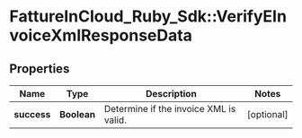 # FattureInCloud_Ruby_Sdk::VerifyEInvoiceXmlResponseData

## Properties

| Name | Type | Description | Notes |
| ---- | ---- | ----------- | ----- |
| **success** | **Boolean** | Determine if the invoice XML is valid. | [optional] |

